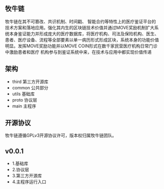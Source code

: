 

## 牧牛链
牧牛链在其不可篡改、共识机制、时间戳、 智能合约等特性上的医疗鉴证平台的技术方案和落地应用。强化其内生的区块链技术价值并通过MOVE奖励机制扩大系统本身鉴证能力并形成庞大的医疗数据库，将医疗机构、司法及保险机构、医生、患者、医疗设备、流程等全部要素以单一病历形式形成区块，系统本身的功能价值明显。发挥MOVE奖励功能并以MOVE COIN形式在数千家民营医疗机构日常门诊中激励患者和医疗 机构参与到鉴证系统中来，在技术与应用中都实现价值传递

## 架构
- third
	第三方开源库
- common
	公共部分
- utils
	基础库
- proto
	协议层
- main
	主程序


## 开源协议
牧牛链遵循GPLv3开源协议许可，版本权归属牧牛链团队。



## v0.0.1
- 1.基础库
- 2.协议层
- 3.第三方开源库
- 4.主程序运行入口
